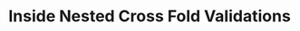 ---
layout: post
title:  "Inside Nested Cross Fold Validations"
description: The inside scoop of how nested cross validations work and when to use them
image: /assets/img/headernest.jpg
---